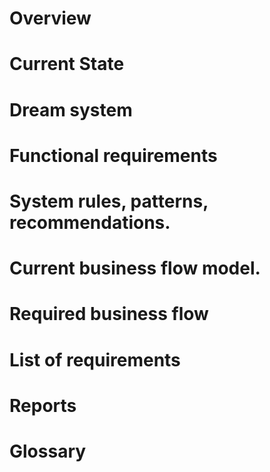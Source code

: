 # Overview

# Current State

# Dream system

# Functional requirements

# System rules, patterns, recommendations.

# Current business flow model.

# Required business flow

# List of requirements

# Reports

# Glossary
